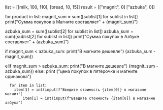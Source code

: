 
list = [[milk, 100, 110], [bread, 10, 15]]
result = [["magnit", 0] ["azbuka", 0]]

for product in list: 
   magnit_sum = sum([sublist[1] for sublist in list])
   print("Сумма покупок в Магните составляет" + {magnit_sum}")

azbuka_sum = sum([sublist[2] for sublist in list])
   azbuka_sum = sum([sublist[2] for sublist in list])
   print("Сумма покупок в Азбуке составляет" + {azbuka_sum}")

   if magnit_sum < azbuka_sum:
      print("В магните дешевле") {azbuka_sum - magnit_sum})

elif  magnit_sum > azbuka_sum:
   print("В магните дешевле") {magnit_sum - azbuka_sum})
   else: 
      print ("цена покупок в пятерочке и магните одинакова")
   
      for item in list: 
        item[1] = int(input(f"Введите стоимость {item[0]} в магазине магнит")
            item[1] = int(input(f"Введите стоимость {item[0]} в магазине азбука")